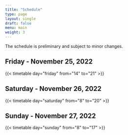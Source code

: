 ```yaml
---
title: "Schedule"
type: page
layout: single
draft: false
menu: main
weight: 3
---
```

The schedule is preliminary and subject to minor changes.

## Friday - November 25, 2022
{{< timetable day="friday" from="14" to="21" >}}

## Saturday - November 26, 2022
{{< timetable day="saturday" from="8" to="20" >}}

## Sunday - November 27, 2022
{{< timetable day="sunday" from="8" to="17" >}}
